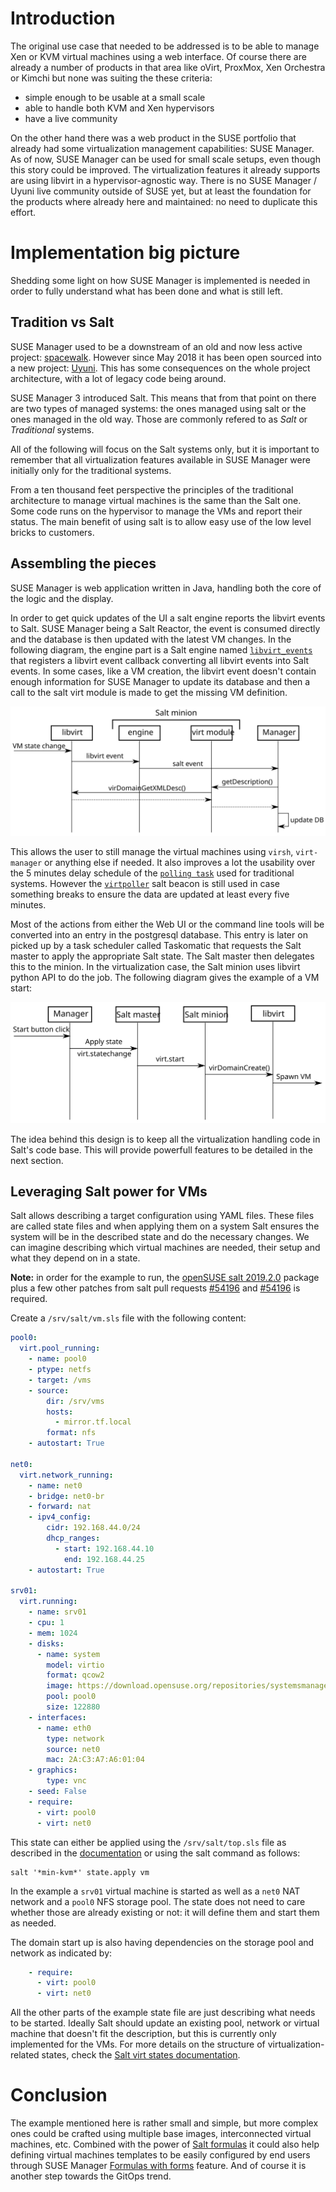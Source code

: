 # Introduction #


The original use case that needed to be addressed is to be able to manage Xen or KVM virtual machines using a web interface.
Of course there are already a number of products in that area like oVirt, ProxMox, Xen Orchestra or Kimchi but none was suiting the these criteria:

* simple enough to be usable at a small scale
* able to handle both KVM and Xen hypervisors
* have a live community

On the other hand there was a web product in the SUSE portfolio that already had some virtualization management capabilities: SUSE Manager.
As of now, SUSE Manager can be used for small scale setups, even though this story could be improved.
The virtualization features it already supports are using libvirt in a hypervisor-agnostic way.
There is no SUSE Manager / Uyuni live community outside of SUSE yet, but at least the foundation for the products where already here and maintained: no need to duplicate this effort.

# Implementation big picture #

Shedding some light on how SUSE Manager is implemented is needed in order to fully understand what has been done and what is still left.

## Tradition vs Salt ##

SUSE Manager used to be a downstream of an old and now less active project: [spacewalk](https://spacewalkproject.github.io).
However since May 2018 it has been open sourced into a new project: [Uyuni](https://www.uyuni-project.org).
This has some consequences on the whole project architecture, with a lot of legacy code being around.

SUSE Manager 3 introduced Salt.
This means that from that point on there are two types of managed systems: the ones managed using salt or the ones managed in the old way.
Those are commonly refered to as *Salt* or *Traditional* systems.

All of the following will focus on the Salt systems only, but it is important to remember that all virtualization features available in SUSE Manager were initially only for the traditional systems.

From a ten thousand feet perspective the principles of the traditional architecture to manage virtual machines is the same than the Salt one.
Some code runs on the hypervisor to manage the VMs and report their status.
The main benefit of using salt is to allow easy use of the low level bricks to customers.

## Assembling the pieces ##

SUSE Manager is web application written in Java, handling both the core of the logic and the display.

In order to get quick updates of the UI a salt engine reports the libvirt events to Salt.
SUSE Manager being a Salt Reactor, the event is consumed directly and the database is then updated with the latest VM changes.
In the following diagram, the engine part is a Salt engine named [`libvirt_events`](https://github.com/saltstack/salt/blob/develop/salt/engines/libvirt_events.py) that registers a libvirt event callback converting all libvirt events into Salt events.
In some cases, like a VM creation, the libvirt event doesn't contain enough information for SUSE Manager to update its database and then a call to the salt virt module is made to get the missing VM definition.

![libvirt event handling](images/libvirt-event-chain.svg)

This allows the user to still manage the virtual machines using `virsh`, `virt-manager` or anything else if needed.
It also improves a lot the usability over the 5 minutes delay schedule of the [`polling task`](https://github.com/uyuni-project/uyuni/blob/master/client/tools/mgr-virtualization/virtualization/poller.py) used for traditional systems.
However the [`virtpoller`](https://github.com/uyuni-project/uyuni/blob/master/susemanager-utils/susemanager-sls/src/beacons/virtpoller.py) salt beacon is still used in case something breaks to ensure the data are updated at least every five minutes.

Most of the actions from either the Web UI or the command line tools will be converted into an entry in the postgresql database.
This entry is later on picked up by a task scheduler called Taskomatic that requests the Salt master to apply the appropriate Salt state.
The Salt master then delegates this to the minion.
In the virtualization case, the Salt minion uses libvirt python API to do the job. The following diagram gives the example of a VM start:

![VM start action details](images/suma-virt-action.svg)

The idea behind this design is to keep all the virtualization handling code in Salt's code base.
This will provide powerfull features to be detailed in the next section.

## Leveraging Salt power for VMs ##

Salt allows describing a target configuration using YAML files.
These files are called state files and when applying them on a system Salt ensures the system will be in the described state and do the necessary changes.
We can imagine describing which virtual machines are needed, their setup and what they depend on in a state.

**Note:** in order for the example to run, the [openSUSE salt 2019.2.0](https://build.opensuse.org/package/show/systemsmanagement:saltstack:products:next/salt) package plus a few other patches from salt pull requests [#54196](https://github.com/saltstack/salt/pull/54196) and [#54196](http://github.com/saltstack/salt/pull/54197) is required.

Create a `/srv/salt/vm.sls` file with the following content:

```yaml
pool0:
  virt.pool_running:
    - name: pool0
    - ptype: netfs
    - target: /vms
    - source:
        dir: /srv/vms
        hosts:
          - mirror.tf.local
        format: nfs
    - autostart: True

net0:
  virt.network_running:
    - name: net0
    - bridge: net0-br
    - forward: nat
    - ipv4_config:
        cidr: 192.168.44.0/24
        dhcp_ranges:
          - start: 192.168.44.10
            end: 192.168.44.25
    - autostart: True

srv01:
  virt.running:
    - name: srv01
    - cpu: 1
    - mem: 1024
    - disks:
      - name: system
        model: virtio
        format: qcow2
        image: https://download.opensuse.org/repositories/systemsmanagement:/sumaform:/images:/libvirt/images/opensuse151.x86_64.qcow2
        pool: pool0
        size: 122880
    - interfaces:
      - name: eth0
        type: network
        source: net0
        mac: 2A:C3:A7:A6:01:04
    - graphics:
        type: vnc
    - seed: False
    - require:
      - virt: pool0
      - virt: net0
```

This state can either be applied using the `/srv/salt/top.sls` file as described in the [documentation](https://docs.saltstack.com/en/latest/topics/tutorials/states_pt1.html) or using the salt command as follows:

```
salt '*min-kvm*' state.apply vm
```

In the example a `srv01` virtual machine is started as well as a `net0` NAT network and a `pool0` NFS storage pool.
The state does not need to care whether those are already existing or not: it will define them and start them as needed.

The domain start up is also having dependencies on the storage pool and network as indicated by:

```yaml
    - require:
      - virt: pool0
      - virt: net0
```

All the other parts of the example state file are just describing what needs to be started.
Ideally Salt should update an existing pool, network or virtual machine that doesn't fit the description, but this is currently only implemented for the VMs.
For more details on the structure of virtualization-related states, check the [Salt virt states documentation](https://docs.saltstack.com/en/latest/ref/states/all/salt.states.virt.html).

# Conclusion #

The example mentioned here is rather small and simple, but more complex ones could be crafted using multiple base images, interconnected virtual machines, etc.
Combined with the power of [Salt formulas](https://docs.saltstack.com/en/latest/topics/development/conventions/formulas.html) it could also help defining virtual machines templates to be easily configured by end users through SUSE Manager [Formulas with forms](https://www.suse.com/documentation/suse-manager-3/3.2/susemanager-best-practices/html/book.suma.best.practices/best.practice.salt.formulas.and.forms.html) feature.
And of course it is another step towards the GitOps trend.
